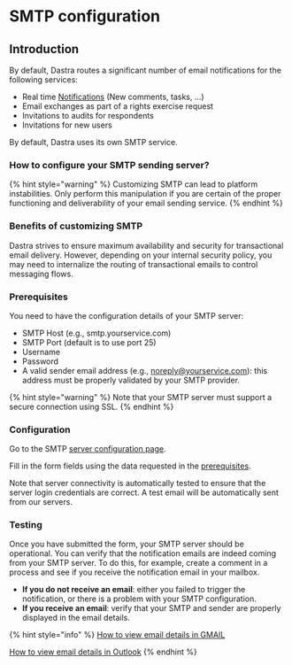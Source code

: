 # SMTP configuration

## Introduction

By default, Dastra routes a significant number of email notifications for the following services:&#x20;

* Real time [Notifications](notifications.md) (New comments, tasks, ...)
* Email exchanges as part of a rights exercise request
* Invitations to audits for respondents
* Invitations for new users

By default, Dastra uses its own SMTP service.

### How to configure your SMTP sending server?

{% hint style="warning" %}
Customizing SMTP can lead to platform instabilities. Only perform this manipulation if you are certain of the proper functioning and deliverability of your email sending service.
{% endhint %}

### Benefits of customizing SMTP

Dastra strives to ensure maximum availability and security for transactional email delivery. However, depending on your internal security policy, you may need to internalize the routing of transactional emails to control messaging flows.

### Prerequisites

You need to have the configuration details of your SMTP server:

* SMTP Host (e.g., smtp.yourservice.com)&#x20;
* SMTP Port (default is to use port 25)&#x20;
* Username&#x20;
* Password
* A valid sender email address (e.g., [noreply@yourservice.com](mailto:noreply@yourservice.com)): this address must be properly validated by your SMTP provider.

{% hint style="warning" %}
Note that your SMTP server must support a secure connection using SSL.
{% endhint %}

### Configuration

Go to the SMTP [server configuration page](https://app.dastra.eu/general-settings/smtp).&#x20;

Fill in the form fields using the data requested in the [prerequisites](configuration-du-smtp.md#prerequisites).

Note that server connectivity is automatically tested to ensure that the server login credentials are correct. A test email will be automatically sent from our servers.&#x20;

### Testing

Once you have submitted the form, your SMTP server should be operational. You can verify that the notification emails are indeed coming from your SMTP server. To do this, for example, create a comment in a process and see if you receive the notification email in your mailbox.

* **If you do not receive an email**: either you failed to trigger the notification, or there is a problem with your SMTP configuration.&#x20;
* **If you receive an email**: verify that your SMTP and sender are properly displayed in the email details.

{% hint style="info" %}
[How to view email details in GMAIL](http://127.0.0.1:5000/s/-LvBxs22wUMicv9uWp6C-2584506019/)

[How to view email details in Outlook](https://support.microsoft.com/fr-fr/office/afficher-les-en-t%C3%AAtes-de-message-internet-dans-outlook-cd039382-dc6e-4264-ac74-c048563d212c)
{% endhint %}

